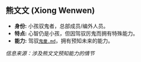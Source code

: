 ## 熊文文 (Xiong Wenwen)

*   **身份:** 小孩驭鬼者，总部成员/编外人员。
*   **特点:** 心智仍是小孩，但因驾驭厉鬼而拥有特殊能力。
*   **能力:** 驾驭[`鬼童.md`](鬼童.md)，拥有预知未来的能力。

*信息来源：涉及熊文文预知能力的情节* 